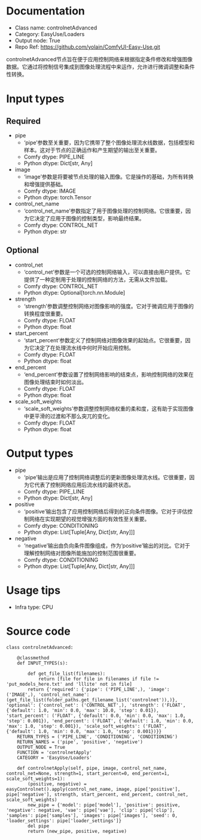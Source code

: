 # Documentation
- Class name: controlnetAdvanced
- Category: EasyUse/Loaders
- Output node: True
- Repo Ref: https://github.com/yolain/ComfyUI-Easy-Use.git

controlnetAdvanced节点旨在便于应用控制网络来根据指定条件修改和增强图像数据。它通过将控制信号集成到图像处理流程中来运作，允许进行微调调整和条件性转换。

# Input types
## Required
- pipe
    - ‘pipe’参数至关重要，因为它携带了整个图像处理流水线数据，包括模型和样本。这对于节点的正确运作和产生期望的输出至关重要。
    - Comfy dtype: PIPE_LINE
    - Python dtype: Dict[str, Any]
- image
    - ‘image’参数是将要被节点处理的输入图像。它是操作的基础，为所有转换和增强提供基础。
    - Comfy dtype: IMAGE
    - Python dtype: torch.Tensor
- control_net_name
    - ‘control_net_name’参数指定了用于图像处理的控制网络。它很重要，因为它决定了应用于图像的控制类型，影响最终结果。
    - Comfy dtype: CONTROL_NET
    - Python dtype: str
## Optional
- control_net
    - ‘control_net’参数是一个可选的控制网络输入，可以直接由用户提供。它提供了一种定制用于处理的控制网络的方法，无需从文件加载。
    - Comfy dtype: CONTROL_NET
    - Python dtype: Optional[torch.nn.Module]
- strength
    - ‘strength’参数调整控制网络对图像影响的强度。它对于微调应用于图像的转换程度很重要。
    - Comfy dtype: FLOAT
    - Python dtype: float
- start_percent
    - ‘start_percent’参数定义了控制网络对图像效果的起始点。它很重要，因为它决定了在处理流水线中何时开始应用控制。
    - Comfy dtype: FLOAT
    - Python dtype: float
- end_percent
    - ‘end_percent’参数设置了控制网络影响的结束点，影响控制网络的效果在图像处理结束时如何淡出。
    - Comfy dtype: FLOAT
    - Python dtype: float
- scale_soft_weights
    - ‘scale_soft_weights’参数调整控制网络权重的柔和度，这有助于实现图像中更平滑的过渡和不那么突兀的变化。
    - Comfy dtype: FLOAT
    - Python dtype: float

# Output types
- pipe
    - ‘pipe’输出是应用了控制网络调整后的更新图像处理流水线。它很重要，因为它代表了控制网络应用后流水线的最终状态。
    - Comfy dtype: PIPE_LINE
    - Python dtype: Dict[str, Any]
- positive
    - ‘positive’输出包含了应用控制网络后得到的正向条件图像。它对于评估控制网络在实现期望的视觉增强方面的有效性至关重要。
    - Comfy dtype: CONDITIONING
    - Python dtype: List[Tuple[Any, Dict[str, Any]]]
- negative
    - ‘negative’输出由负向条件图像组成，作为‘positive’输出的对比。它对于理解控制网络对图像所能施加的控制范围很重要。
    - Comfy dtype: CONDITIONING
    - Python dtype: List[Tuple[Any, Dict[str, Any]]]

# Usage tips
- Infra type: CPU

# Source code
```
class controlnetAdvanced:

    @classmethod
    def INPUT_TYPES(s):

        def get_file_list(filenames):
            return [file for file in filenames if file != 'put_models_here.txt' and 'lllite' not in file]
        return {'required': {'pipe': ('PIPE_LINE',), 'image': ('IMAGE',), 'control_net_name': (get_file_list(folder_paths.get_filename_list('controlnet')),)}, 'optional': {'control_net': ('CONTROL_NET',), 'strength': ('FLOAT', {'default': 1.0, 'min': 0.0, 'max': 10.0, 'step': 0.01}), 'start_percent': ('FLOAT', {'default': 0.0, 'min': 0.0, 'max': 1.0, 'step': 0.001}), 'end_percent': ('FLOAT', {'default': 1.0, 'min': 0.0, 'max': 1.0, 'step': 0.001}), 'scale_soft_weights': ('FLOAT', {'default': 1.0, 'min': 0.0, 'max': 1.0, 'step': 0.001})}}
    RETURN_TYPES = ('PIPE_LINE', 'CONDITIONING', 'CONDITIONING')
    RETURN_NAMES = ('pipe', 'positive', 'negative')
    OUTPUT_NODE = True
    FUNCTION = 'controlnetApply'
    CATEGORY = 'EasyUse/Loaders'

    def controlnetApply(self, pipe, image, control_net_name, control_net=None, strength=1, start_percent=0, end_percent=1, scale_soft_weights=1):
        (positive, negative) = easyControlnet().apply(control_net_name, image, pipe['positive'], pipe['negative'], strength, start_percent, end_percent, control_net, scale_soft_weights)
        new_pipe = {'model': pipe['model'], 'positive': positive, 'negative': negative, 'vae': pipe['vae'], 'clip': pipe['clip'], 'samples': pipe['samples'], 'images': pipe['images'], 'seed': 0, 'loader_settings': pipe['loader_settings']}
        del pipe
        return (new_pipe, positive, negative)
```